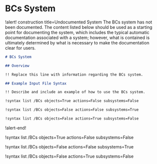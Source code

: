 # BCs System

!alert! construction title=Undocumented System
The BCs system has not been documented. The content listed below should be used as a starting
point for documenting the system, which includes the typical automatic documentation associated with
a system; however, what is contained is ultimately determined by what is necessary to make the
documentation clear for users.

```markdown
# BCs System

## Overview

!! Replace this line with information regarding the BCs system.

## Example Input File Syntax

!! Describe and include an example of how to use the BCs system.

!syntax list /BCs objects=True actions=False subsystems=False

!syntax list /BCs objects=False actions=False subsystems=True

!syntax list /BCs objects=False actions=True subsystems=False
```
!alert-end!

!syntax list /BCs objects=True actions=False subsystems=False

!syntax list /BCs objects=False actions=False subsystems=True

!syntax list /BCs objects=False actions=True subsystems=False
